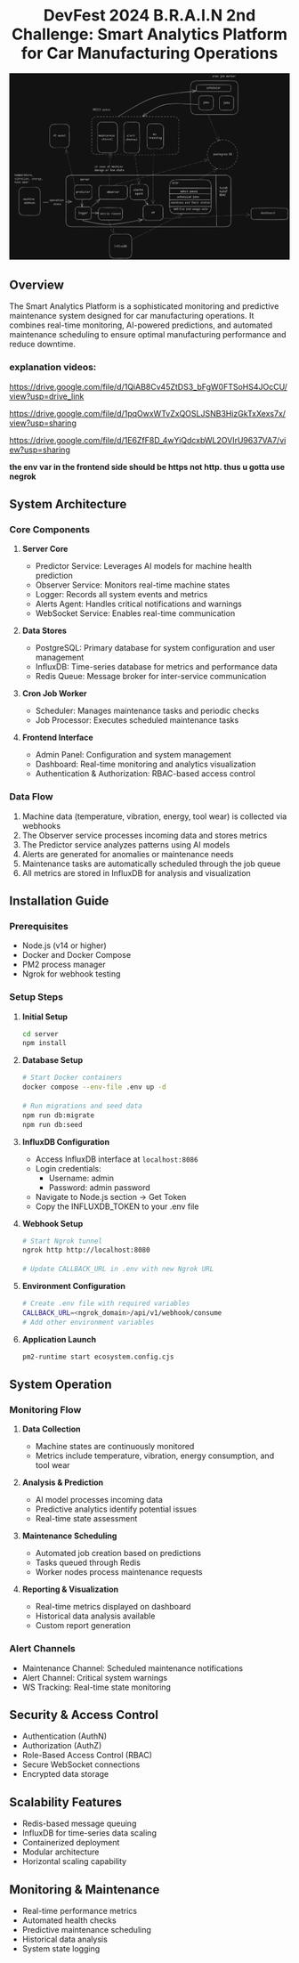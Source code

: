 <h1 align="center">DevFest 2024 B.R.A.I.N 2nd Challenge: Smart Analytics Platform for Car Manufacturing Operations</h1>

<p align="center">
  <img src="./assets/prev.png" />
</p>

## Overview
The Smart Analytics Platform is a sophisticated monitoring and predictive maintenance system designed for car manufacturing operations. It combines real-time monitoring, AI-powered predictions, and automated maintenance scheduling to ensure optimal manufacturing performance and reduce downtime.

### explanation videos:

https://drive.google.com/file/d/1QiAB8Cv45ZtDS3_bFgW0FTSoHS4JOcCU/view?usp=drive_link

https://drive.google.com/file/d/1pqOwxWTvZxQOSLJSNB3HizGkTxXexs7x/view?usp=sharing

https://drive.google.com/file/d/1E6ZfF8D_4wYiQdcxbWL2OVIrU9637VA7/view?usp=sharing

**the env var in the frontend side should be https not http. thus u gotta use negrok**

## System Architecture

### Core Components
1. **Server Core**
   - Predictor Service: Leverages AI models for machine health prediction
   - Observer Service: Monitors real-time machine states
   - Logger: Records all system events and metrics
   - Alerts Agent: Handles critical notifications and warnings
   - WebSocket Service: Enables real-time communication

2. **Data Stores**
   - PostgreSQL: Primary database for system configuration and user management
   - InfluxDB: Time-series database for metrics and performance data
   - Redis Queue: Message broker for inter-service communication

3. **Cron Job Worker**
   - Scheduler: Manages maintenance tasks and periodic checks
   - Job Processor: Executes scheduled maintenance tasks

4. **Frontend Interface**
   - Admin Panel: Configuration and system management
   - Dashboard: Real-time monitoring and analytics visualization
   - Authentication & Authorization: RBAC-based access control

### Data Flow
1. Machine data (temperature, vibration, energy, tool wear) is collected via webhooks
2. The Observer service processes incoming data and stores metrics
3. The Predictor service analyzes patterns using AI models
4. Alerts are generated for anomalies or maintenance needs
5. Maintenance tasks are automatically scheduled through the job queue
6. All metrics are stored in InfluxDB for analysis and visualization

## Installation Guide

### Prerequisites
- Node.js (v14 or higher)
- Docker and Docker Compose
- PM2 process manager
- Ngrok for webhook testing

### Setup Steps
1. **Initial Setup**
   ```bash
   cd server
   npm install
   ```
 
2. **Database Setup**
   ```bash
   # Start Docker containers
   docker compose --env-file .env up -d

   # Run migrations and seed data
   npm run db:migrate
   npm run db:seed
   ```

3. **InfluxDB Configuration**
   - Access InfluxDB interface at `localhost:8086`
   - Login credentials:
     - Username: admin
     - Password: admin password
   - Navigate to Node.js section → Get Token
   - Copy the INFLUXDB_TOKEN to your .env file

4. **Webhook Setup**
   ```bash
   # Start Ngrok tunnel
   ngrok http http://localhost:8080
   
   # Update CALLBACK_URL in .env with new Ngrok URL
   ```
5. **Environment Configuration**
   ```bash
   # Create .env file with required variables
   CALLBACK_URL=<ngrok_domain>/api/v1/webhook/consume
   # Add other environment variables
   ```


6. **Application Launch**
   ```bash
   pm2-runtime start ecosystem.config.cjs
   ```

## System Operation

### Monitoring Flow
1. **Data Collection**
   - Machine states are continuously monitored
   - Metrics include temperature, vibration, energy consumption, and tool wear

2. **Analysis & Prediction**
   - AI model processes incoming data
   - Predictive analytics identify potential issues
   - Real-time state assessment

3. **Maintenance Scheduling**
   - Automated job creation based on predictions
   - Tasks queued through Redis
   - Worker nodes process maintenance requests

4. **Reporting & Visualization**
   - Real-time metrics displayed on dashboard
   - Historical data analysis available
   - Custom report generation

### Alert Channels
- Maintenance Channel: Scheduled maintenance notifications
- Alert Channel: Critical system warnings
- WS Tracking: Real-time state monitoring

## Security & Access Control
- Authentication (AuthN)
- Authorization (AuthZ)
- Role-Based Access Control (RBAC)
- Secure WebSocket connections
- Encrypted data storage

## Scalability Features
- Redis-based message queuing
- InfluxDB for time-series data scaling
- Containerized deployment
- Modular architecture
- Horizontal scaling capability

## Monitoring & Maintenance
- Real-time performance metrics
- Automated health checks
- Predictive maintenance scheduling
- Historical data analysis
- System state logging


